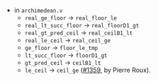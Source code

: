 - in `archimedean.v`
  + `real_ge_floor` -> `real_floor_le`
  + `real_lt_succ_floor` -> `real_floorD1_gt`
  + `real_gt_pred_ceil` -> `real_ceilB1_lt`
  + `real_le_ceil` -> `real_ceil_ge`
  + `ge_floor` -> `floor_le_tmp`
  + `lt_succ_floor` -> `floorD1_gt`
  + `gt_pred_ceil` -> `ceilB1_lt`
  + `le_ceil` -> `ceil_ge`
    ([#1359](https://github.com/math-comp/math-comp/pull/1359),
    by Pierre Roux).
